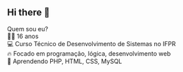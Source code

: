 ## Hi there 👋

<!--
**gabriel0als/gabriel0als** is a ✨ _special_ ✨ repository because its `README.md` (this file) appears on your GitHub profile.

Here are some ideas to get you started:

- 🔭 I’m currently working on ...
- 🌱 I’m currently learning ...
- 👯 I’m looking to collaborate on ...
- 🤔 I’m looking for help with ...
- 💬 Ask me about ...
- 📫 How to reach me: ...
- 😄 Pronouns: ...
- ⚡ Fun fact: ...
-->

Quem sou eu? <br>
👦🏻 16 anos <br>
💻 Curso Técnico de Desenvolvimento de Sistemas no IFPR <br>
🔥 Focado em programação, lógica, desenvolvimento web <br>
🚀 Aprendendo PHP, HTML, CSS, MySQL
